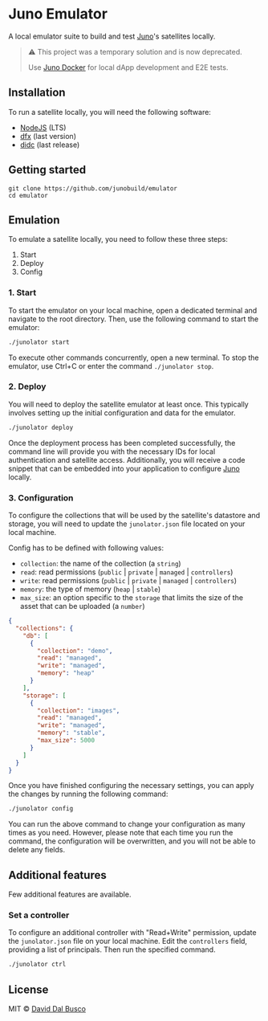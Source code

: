 # Juno Emulator

A local emulator suite to build and test [Juno]'s satellites locally.

> ⚠️ This project was a temporary solution and is now deprecated.
> 
> Use [Juno Docker](https://github.com/junobuild/juno-docker) for local dApp development and E2E tests.

## Installation

To run a satellite locally, you will need the following software:

- [NodeJS](https://nodejs.org/en) (LTS)
- [dfx](https://github.com/dfinity/sdk) (last version)
- [didc](https://github.com/dfinity/candid/releases) (last release)

## Getting started

```
git clone https://github.com/junobuild/emulator
cd emulator
```

## Emulation

To emulate a satellite locally, you need to follow these three steps:

1. Start
2. Deploy
3. Config

### 1. Start

To start the emulator on your local machine, open a dedicated terminal and navigate to the root directory. Then, use the following command to start the emulator:

```bash
./junolator start
```

To execute other commands concurrently, open a new terminal. To stop the emulator, use Ctrl+C or enter the command `./junolator stop`.

### 2. Deploy

You will need to deploy the satellite emulator at least once. This typically involves setting up the initial configuration and data for the emulator.

```bash
./junolator deploy
```

Once the deployment process has been completed successfully, the command line will provide you with the necessary IDs for local authentication and satellite access. Additionally, you will receive a code snippet that can be embedded into your application to configure [Juno] locally.

### 3. Configuration

To configure the collections that will be used by the satellite's datastore and storage, you will need to update the `junolator.json` file located on your local machine.

Config has to be defined with following values:

- `collection`: the name of the collection (a `string`)
- `read`: read permissions (`public` | `private` | `managed` | `controllers`)
- `write`: read permissions (`public` | `private` | `managed` | `controllers`)
- `memory`: the type of memory (`heap` | `stable`)
- `max_size`: an option specific to the `storage` that limits the size of the asset that can be uploaded (a `number`)

```json
{
  "collections": {
    "db": [
      {
        "collection": "demo",
        "read": "managed",
        "write": "managed",
        "memory": "heap"
      }
    ],
    "storage": [
      {
        "collection": "images",
        "read": "managed",
        "write": "managed",
        "memory": "stable",
        "max_size": 5000
      }
    ]
  }
}
```

Once you have finished configuring the necessary settings, you can apply the changes by running the following command:

```bash
./junolator config
```

You can run the above command to change your configuration as many times as you need. However, please note that each time you run the command, the configuration will be overwritten, and you will not be able to delete any fields.

## Additional features

Few additional features are available.

### Set a controller

To configure an additional controller with "Read+Write" permission, update the `junolator.json` file on your local machine. Edit the `controllers` field, providing a list of principals. Then run the specified command.

```bash
./junolator ctrl
```

## License

MIT © [David Dal Busco](mailto:david.dalbusco@outlook.com)

[juno]: https://juno.build
